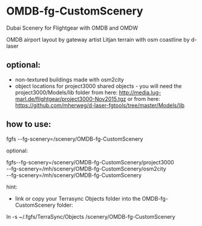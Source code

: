 # OMDB-fg-CustomScenery
Dubai Scenery for Flightgear with OMDB and OMDW

OMDB airport layout by gateway artist Litjan
terrain with osm coastline by d-laser

## optional: 

* non-textured buildings made with osm2city
* object locations for project3000 shared objects - you will need the project3000/Models/lib folder from here:
http://media.lug-marl.de/flightgear/project3000-Nov2015.tgz
or from here:    
https://github.com/mherweg/d-laser-fgtools/tree/master/Models/lib


## how to use:

fgfs --fg-scenery=/scenery/OMDB-fg-CustomScenery

optional:

fgfs--fg-scenery=/scenery/OMDB-fg-CustomScenery/project3000  
--fg-scenery=/mh/scenery/OMDB-fg-CustomScenery/osm2city    
--fg-scenery=/mh/scenery/OMDB-fg-CustomScenery



hint:

* link or copy your Terrasync Objects folder into the OMDB-fg-CustomScenery folder:

ln -s ~/.fgfs/TerraSync/Objects /scenery/OMDB-fg-CustomScenery


